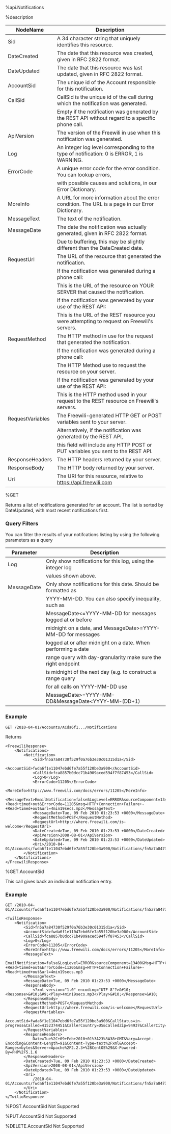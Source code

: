 %api.Notifications

%description

NodeName         | Description
---------------- | ---------------
Sid              | A 34 character string that uniquely identifies this resource.
DateCreated      | The date that this resource was created, given in RFC 2822 format.
DateUpdated      | The date that this resource was last updated, given in RFC 2822 format.
AccountSid       | The unique id of the Account responsible for this notification.
CallSid          | CallSid is the unique id of the call during which the notification was generated. 
                 | Empty if the notification was generated by the REST API without regard to a specific phone call.
ApiVersion       | The version of the Freewili in use when this notification was generated.
Log              | An integer log level corresponding to the type of notification: 0 is ERROR, 1 is WARNING.
ErrorCode        | A unique error code for the error condition. You can lookup errors, 
                 | with possible causes and solutions, in our Error Dictionary.
MoreInfo         | A URL for more information about the error condition. The URL is a page in our Error Dictionary.
MessageText      | The text of the notification.
MessageDate      | The date the notification was actually generated, given in RFC 2822 format. 
                 | Due to buffering, this may be slightly different than the DateCreated date.
RequestUrl       | The URL of the resource that generated the notification. 
                 | If the notification was generated during a phone call: 
                 | This is the URL of the resource on YOUR SERVER that caused the notification. 
                 | If the notification was generated by your use of the REST API:
                 | This is the URL of the REST resource you were attempting to request on Freewili's servers.
RequestMethod    | The HTTP method in use for the request that generated the notification. 
                 | If the notification was generated during a phone call: 
                 | The HTTP Method use to request the resource on your server. 
                 | If the notification was generated by your use of the REST API: 
                 | This is the HTTP method used in your request to the REST resource on Freewili's servers.
RequestVariables | The Freewili-generated HTTP GET or POST variables sent to your server. 
                 | Alternatively, if the notification was generated by the REST API, 
                 | this field will include any HTTP POST or PUT variables you sent to the REST API.
ResponseHeaders	 | The HTTP headers returned by your server.
ResponseBody	 | The HTTP body returned by your server.
Uri	             | The URI for this resource, relative to https://api.freewili.com



%GET

Returns a list of notifications generated for an account. The list is sorted by DateUpdated, with most recent notifications first.

### Query Filters ###
You can filter the results of your notifcations listing by using the following
parameters as a query

Parameter	| Description
----------- | ---------------
Log         | Only show notifications for this log, using the integer log
            | values shown above.
MessageDate | Only show notifications for this date. Should be formatted as
            | YYYY-MM-DD. You can also specify inequality, such as 
            | MessageDate<=YYYY-MM-DD for messages logged at or before 
            | midnight on a date, and MessageDate>=YYYY-MM-DD for messages
            | logged at or after midnight on a date. When performing a date
            | range query with day-granularity make sure the right endpoint
            | is midnight of the next day (e.g. to construct a range query 
            | for all calls on YYYY-MM-DD use 
            | MessageDate>=YYYY-MM-DD&MessageDate<YYYY-MM-(DD+1)


### Example ###

~~~
GET /2010-04-01/Accounts/ACda6f1.../Notifications
~~~

Returns 

~~~{ .xml }
<FreewiliResponse>
    <Notifications>
        <Notification>
            <Sid>fn5a7a84730f529f0a76b3e30c01315d1a</Sid>
            <AccountSid>fwda6f1e11047ebd6fe7a55f120be3a900</AccountSid>
            <CallSid>fca8857b0dcc71b4909aced594f7f87453</CallSid>
            <Log>0</Log>
            <ErrorCode>11205</ErrorCode>
            <MoreInfo>http://www.freewili.com/docs/errors/11205</MoreInfo>
            <MessageText>EmailNotification=false&LogLevel=ERROR&sourceComponent=13400&Msg=HTTP+Connection+Failure+-+Read+timed+out&ErrorCode=11205&msg=HTTP+Connection+Failure+-+Read+timed+out&url=4min19secs.mp3</MessageText>
            <MessageDate>Tue, 09 Feb 2010 01:23:53 +0000</MessageDate>
            <RequestMethod>POST</RequestMethod>
            <RequestUrl>http://where.freewili.com/is-welcome</RequestUrl>
            <DateCreated>Tue, 09 Feb 2010 01:23:53 +0000</DateCreated>
            <ApiVersion>2008-08-01</ApiVersion>
            <DateUpdated>Tue, 09 Feb 2010 01:23:53 +0000</DateUpdated>
            <Uri>/2010-04-01/Accounts/fwda6f1e11047ebd6fe7a55f120be3a900/Notifications/fn5a7a84730f529f0a76b3e30c01315d1a</Uri>
        </Notification>
    </Notifications>
</FreewiliResponse>
~~~

%GET.AccountSid

This call gives back an individual notification entry.

### Example ###
~~~
GET /2010-04-01/Accounts/fwda6f1e11047ebd6fe7a55f120be3a900/Notifications/fn5a7a84730f529f0a76b3e30c01315d1a
~~~

~~~{ .xml }
<TwilioResponse>
    <Notification>
        <Sid>fn5a7a84730f529f0a76b3e30c01315d1a</Sid>
        <AccountSid>fwda6f1e11047ebd6fe7a55f120be3a900</AccountSid>
        <CallSid>fca8857b0dcc71b4909aced594f7f87453</CallSid>
        <Log>0</Log>
        <ErrorCode>11205</ErrorCode>
        <MoreInfo>http://www.freewili.com/docs/errors/11205</MoreInfo>
        <MessageText>
            EmailNotification=false&LogLevel=ERROR&sourceComponent=13400&Msg=HTTP+Connection+Failure+-+Read+timed+out&ErrorCode=11205&msg=HTTP+Connection+Failure+-+Read+timed+out&url=4min19secs.mp3
        </MessageText>
        <MessageDate>Tue, 09 Feb 2010 01:23:53 +0000</MessageDate>
        <ResponseBody>
            <?xml version="1.0" encoding="UTF-8"?>&#10;<Response>&#10;&#9;<Play>4min19secs.mp3</Play>&#10;</Response>&#10;
        </ResponseBody>
        <RequestMethod>POST</RequestMethod>
        <RequestUrl>http://where.freewili.com/is-welcome</RequestUrl>
        <RequestVariables>
            AccountSid=fwda6f1e11047ebd6fe7a55f120be3a900&CallStatus=in-progress&Called=4152374451&CallerCountry=US&CalledZip=94937&CallerCity=&Caller=4150000000&CalledCity=INVERNESS&CalledCountry=US&DialStatus=answered&CallerState=California&CallSid=fca8857b0dcc71b4909aced594f7f87453&CalledState=CA&CallerZip=
        </RequestVariables>
        <ResponseHeaders>
            Date=Tue%2C+09+Feb+2010+01%3A23%3A38+GMT&Vary=Accept-Encoding&Content-Length=91&Content-Type=text%2Fxml&Accept-Ranges=bytes&Server=Apache%2F2.2.3+%28CentOS%29&X-Powered-By=PHP%2F5.1.6
        </ResponseHeaders>
        <DateCreated>Tue, 09 Feb 2010 01:23:53 +0000</DateCreated>
        <ApiVersion>2008-08-01</ApiVersion>
        <DateUpdated>Tue, 09 Feb 2010 01:23:53 +0000</DateUpdated>
        <Uri>
            /2010-04-01/Accounts/fwda6f1e11047ebd6fe7a55f120be3a900/Notifications/fn5a7a84730f529f0a76b3e30c01315d1a
        </Uri>
    </Notification>
</TwilioResponse>
~~~

%POST.AccountSid
Not Supported

%PUT.AccountSid
Not Supported

%DELETE.AccountSid
Not Supported